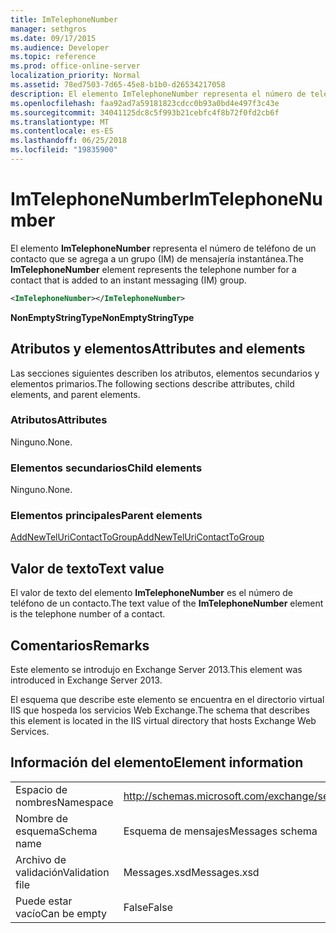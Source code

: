 ```yaml
---
title: ImTelephoneNumber
manager: sethgros
ms.date: 09/17/2015
ms.audience: Developer
ms.topic: reference
ms.prod: office-online-server
localization_priority: Normal
ms.assetid: 78ed7503-7d65-45e8-b1b0-d26534217058
description: El elemento ImTelephoneNumber representa el número de teléfono de un contacto que se agrega a un grupo (IM) de mensajería instantánea.
ms.openlocfilehash: faa92ad7a59181823cdcc0b93a0bd4e497f3c43e
ms.sourcegitcommit: 34041125dc8c5f993b21cebfc4f8b72f0fd2cb6f
ms.translationtype: MT
ms.contentlocale: es-ES
ms.lasthandoff: 06/25/2018
ms.locfileid: "19835900"
---
```

# <a name="imtelephonenumber"></a><span data-ttu-id="13c1c-103">ImTelephoneNumber</span><span class="sxs-lookup"><span data-stu-id="13c1c-103">ImTelephoneNumber</span></span>

<span data-ttu-id="13c1c-104">El elemento **ImTelephoneNumber** representa el número de teléfono de un contacto que se agrega a un grupo (IM) de mensajería instantánea.</span><span class="sxs-lookup"><span data-stu-id="13c1c-104">The **ImTelephoneNumber** element represents the telephone number for a contact that is added to an instant messaging (IM) group.</span></span> 
  
```XML
<ImTelephoneNumber></ImTelephoneNumber>
```

 <span data-ttu-id="13c1c-105">**NonEmptyStringType**</span><span class="sxs-lookup"><span data-stu-id="13c1c-105">**NonEmptyStringType**</span></span>
## <a name="attributes-and-elements"></a><span data-ttu-id="13c1c-106">Atributos y elementos</span><span class="sxs-lookup"><span data-stu-id="13c1c-106">Attributes and elements</span></span>

<span data-ttu-id="13c1c-107">Las secciones siguientes describen los atributos, elementos secundarios y elementos primarios.</span><span class="sxs-lookup"><span data-stu-id="13c1c-107">The following sections describe attributes, child elements, and parent elements.</span></span>
  
### <a name="attributes"></a><span data-ttu-id="13c1c-108">Atributos</span><span class="sxs-lookup"><span data-stu-id="13c1c-108">Attributes</span></span>

<span data-ttu-id="13c1c-109">Ninguno.</span><span class="sxs-lookup"><span data-stu-id="13c1c-109">None.</span></span>
  
### <a name="child-elements"></a><span data-ttu-id="13c1c-110">Elementos secundarios</span><span class="sxs-lookup"><span data-stu-id="13c1c-110">Child elements</span></span>

<span data-ttu-id="13c1c-111">Ninguno.</span><span class="sxs-lookup"><span data-stu-id="13c1c-111">None.</span></span>
  
### <a name="parent-elements"></a><span data-ttu-id="13c1c-112">Elementos principales</span><span class="sxs-lookup"><span data-stu-id="13c1c-112">Parent elements</span></span>

[<span data-ttu-id="13c1c-113">AddNewTelUriContactToGroup</span><span class="sxs-lookup"><span data-stu-id="13c1c-113">AddNewTelUriContactToGroup</span></span>](addnewteluricontacttogroup.md)
  
## <a name="text-value"></a><span data-ttu-id="13c1c-114">Valor de texto</span><span class="sxs-lookup"><span data-stu-id="13c1c-114">Text value</span></span>

<span data-ttu-id="13c1c-115">El valor de texto del elemento **ImTelephoneNumber** es el número de teléfono de un contacto.</span><span class="sxs-lookup"><span data-stu-id="13c1c-115">The text value of the **ImTelephoneNumber** element is the telephone number of a contact.</span></span> 
  
## <a name="remarks"></a><span data-ttu-id="13c1c-116">Comentarios</span><span class="sxs-lookup"><span data-stu-id="13c1c-116">Remarks</span></span>

<span data-ttu-id="13c1c-117">Este elemento se introdujo en Exchange Server 2013.</span><span class="sxs-lookup"><span data-stu-id="13c1c-117">This element was introduced in Exchange Server 2013.</span></span>
  
<span data-ttu-id="13c1c-118">El esquema que describe este elemento se encuentra en el directorio virtual IIS que hospeda los servicios Web Exchange.</span><span class="sxs-lookup"><span data-stu-id="13c1c-118">The schema that describes this element is located in the IIS virtual directory that hosts Exchange Web Services.</span></span>
  
## <a name="element-information"></a><span data-ttu-id="13c1c-119">Información del elemento</span><span class="sxs-lookup"><span data-stu-id="13c1c-119">Element information</span></span>

|||
|:-----|:-----|
|<span data-ttu-id="13c1c-120">Espacio de nombres</span><span class="sxs-lookup"><span data-stu-id="13c1c-120">Namespace</span></span>  <br/> |http://schemas.microsoft.com/exchange/services/2006/messages  <br/> |
|<span data-ttu-id="13c1c-121">Nombre de esquema</span><span class="sxs-lookup"><span data-stu-id="13c1c-121">Schema name</span></span>  <br/> |<span data-ttu-id="13c1c-122">Esquema de mensajes</span><span class="sxs-lookup"><span data-stu-id="13c1c-122">Messages schema</span></span>  <br/> |
|<span data-ttu-id="13c1c-123">Archivo de validación</span><span class="sxs-lookup"><span data-stu-id="13c1c-123">Validation file</span></span>  <br/> |<span data-ttu-id="13c1c-124">Messages.xsd</span><span class="sxs-lookup"><span data-stu-id="13c1c-124">Messages.xsd</span></span>  <br/> |
|<span data-ttu-id="13c1c-125">Puede estar vacío</span><span class="sxs-lookup"><span data-stu-id="13c1c-125">Can be empty</span></span>  <br/> |<span data-ttu-id="13c1c-126">False</span><span class="sxs-lookup"><span data-stu-id="13c1c-126">False</span></span>  <br/> |
   

